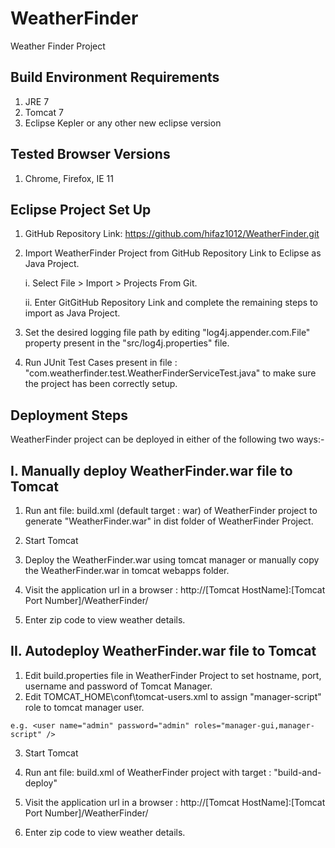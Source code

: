 WeatherFinder
=============

Weather Finder Project

Build Environment Requirements
------------------------------
1. JRE 7
2. Tomcat 7
3. Eclipse Kepler or any other new eclipse version

Tested Browser Versions
-----------------------
1. Chrome, Firefox, IE 11

Eclipse Project Set Up
-----------------------
1. GitHub Repository Link: https://github.com/hifaz1012/WeatherFinder.git

2. Import WeatherFinder Project from GitHub Repository Link to Eclipse as Java Project.

   i. Select File > Import > Projects From Git. 
   
   ii. Enter GitGitHub Repository Link and complete the remaining steps to import as Java Project.
   
3. Set the desired logging file path by editing "log4j.appender.com.File" property present in the "src/log4j.properties" file.

4. Run JUnit Test Cases present in file : "com.weatherfinder.test.WeatherFinderServiceTest.java" to make sure the project has been correctly setup.

Deployment Steps
----------------
WeatherFinder project can be deployed in either of the following two ways:-

I. Manually deploy WeatherFinder.war file to Tomcat
---------------------------------------------------

   1. Run ant file: build.xml (default target : war) of WeatherFinder project to generate "WeatherFinder.war" in dist folder of WeatherFinder Project.
   
   2. Start Tomcat
   
   3. Deploy the WeatherFinder.war using tomcat manager or manually copy the WeatherFinder.war in tomcat webapps folder.
   
   4. Visit the application url in a browser : http://[Tomcat HostName]:[Tomcat Port Number]/WeatherFinder/ 
   
   5. Enter zip code to view weather details.
   
II. Autodeploy WeatherFinder.war file to Tomcat
-----------------------------------------------

   1. Edit build.properties file in WeatherFinder Project to set hostname, port, username and password of Tomcat Manager.
   2. Edit TOMCAT_HOME\conf\tomcat-users.xml to assign "manager-script" role to tomcat manager user.
	  
	e.g. <user name="admin" password="admin" roles="manager-gui,manager-script" />

   3. Start Tomcat
   
   4. Run ant file: build.xml of WeatherFinder project with target : "build-and-deploy"
   
   5. Visit the application url in a browser : http://[Tomcat HostName]:[Tomcat Port Number]/WeatherFinder/ 
   
   6. Enter zip code to view weather details. 

